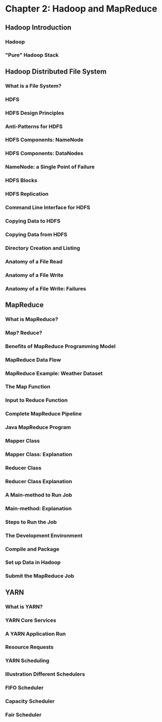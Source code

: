# Chapter 2: Hadoop and MapReduce

## Hadoop Introduction
### Hadoop


### "Pure" Hadoop Stack



## Hadoop Distributed File System
### What is a File System?


### HDFS


### HDFS Design Principles


### Anti-Patterns for HDFS


### HDFS Components: NameNode


### HDFS Components: DataNodes


### NameNode: a Single Point of Failure


### HDFS Blocks


### HDFS Replication


### Command Line Interface for HDFS


### Copying Data to HDFS


### Copying Data from HDFS


### Directory Creation and Listing


### Anatomy of a File Read


### Anatomy of a File Write


### Anatomy of a File Write: Failures



## MapReduce
### What is MapReduce?


### Map? Reduce?


### Benefits of MapReduce Programming Model


### MapReduce Data Flow


### MapReduce Example: Weather Dataset


### The Map Function


### Input to Reduce Function


### Complete MapReduce Pipeline


### Java MapReduce Program


### Mapper Class


### Mapper Class: Explanation


### Reducer Class


### Reducer Class Explanation


### A Main-method to Run Job


### Main-method: Explanation


### Steps to Run the Job


### The Development Environment


### Compile and Package


### Set up Data in Hadoop


### Submit the MapReduce Job



## YARN
### What is YARN?


### YARN Core Services


### A YARN Application Run


### Resource Requests


### YARN Scheduling


### Illustration Different Schedulers


### FIFO Scheduler


### Capacity Scheduler


### Fair Scheduler


